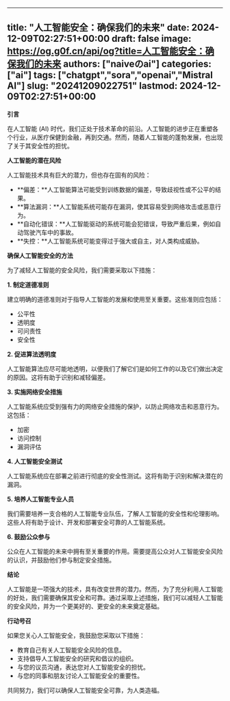 
---
title: "人工智能安全：确保我们的未来"
date: 2024-12-09T02:27:51+00:00
draft: false
image: https://og.g0f.cn/api/og?title=人工智能安全：确保我们的未来
authors: ["naiveのai"]
categories: ["ai"]
tags: ["chatgpt","sora","openai","Mistral AI"]
slug: "20241209022751"
lastmod: 2024-12-09T02:27:51+00:00
---
**引言**

在人工智能 (AI) 时代，我们正处于技术革命的前沿。人工智能的进步正在重塑各个行业，从医疗保健到金融，再到交通。然而，随着人工智能的蓬勃发展，也出现了关于其安全性的担忧。

**人工智能的潜在风险**

人工智能技术具有巨大的潜力，但也存在固有的风险：

- **偏差：**人工智能算法可能受到训练数据的偏差，导致歧视性或不公平的结果。
- **算法漏洞：**人工智能系统可能存在漏洞，使其容易受到网络攻击或恶意行为。
- **自动化错误：**人工智能驱动的系统可能会犯错误，导致严重后果，例如自动驾驶汽车中的事故。
- **失控：**人工智能系统可能变得过于强大或自主，对人类构成威胁。

**确保人工智能安全的方法**

为了减轻人工智能的安全风险，我们需要采取以下措施：

**1. 制定道德准则**

建立明确的道德准则对于指导人工智能的发展和使用至关重要。这些准则应包括：

- 公平性
- 透明度
- 可问责性
- 安全性

**2. 促进算法透明度**

人工智能算法应尽可能地透明，以便我们了解它们是如何工作的以及它们做出决定的原因。这将有助于识别和减轻偏差。

**3. 实施网络安全措施**

人工智能系统应受到强有力的网络安全措施的保护，以防止网络攻击和恶意行为。这包括：

- 加密
- 访问控制
- 漏洞评估

**4. 人工智能安全测试**

人工智能系统应在部署之前进行彻底的安全性测试。这将有助于识别和解决潜在的漏洞。

**5. 培养人工智能专业人员**

我们需要培养一支合格的人工智能专业队伍，了解人工智能的安全性和伦理影响。这些人将有助于设计、开发和部署安全可靠的人工智能系统。

**6. 鼓励公众参与**

公众在人工智能的未来中拥有至关重要的作用。需要提高公众对人工智能安全风险的认识，并鼓励他们参与制定安全措施。

**结论**

人工智能是一项强大的技术，具有改变世界的潜力。然而，为了充分利用人工智能的好处，我们需要确保其安全和可靠。通过采取上述措施，我们可以减轻人工智能的安全风险，并为一个更美好的、更安全的未来奠定基础。

**行动号召**

如果您关心人工智能安全，我鼓励您采取以下措施：

- 教育自己有关人工智能安全风险的信息。
- 支持倡导人工智能安全的研究和倡议的组织。
- 与您的议员沟通，表达您对人工智能安全的担忧。
- 与您的同事和朋友讨论人工智能安全的重要性。

共同努力，我们可以确保人工智能安全可靠，为人类造福。